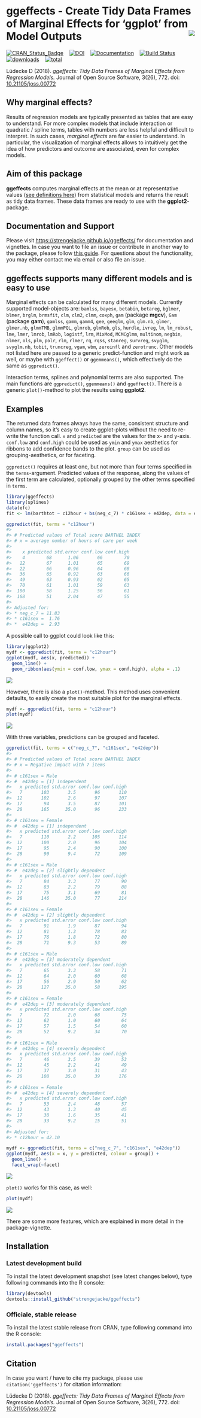 
# ggeffects - Create Tidy Data Frames of Marginal Effects for ‘ggplot’ from Model Outputs <img src="man/figures/logo.png" align="right" />

[![CRAN\_Status\_Badge](http://www.r-pkg.org/badges/version/ggeffects)](https://cran.r-project.org/package=ggeffects)
  
[![DOI](http://joss.theoj.org/papers/10.21105/joss.00772/status.svg)](https://doi.org/10.21105/joss.00772)
  
[![Documentation](https://img.shields.io/badge/documentation-ggeffects-orange.svg?colorB=E91E63)](https://strengejacke.github.io/ggeffects/)
   [![Build
Status](https://travis-ci.org/strengejacke/ggeffects.svg?branch=master)](https://travis-ci.org/strengejacke/ggeffects.svg)
  
[![downloads](http://cranlogs.r-pkg.org/badges/ggeffects)](http://cranlogs.r-pkg.org/)
  
[![total](http://cranlogs.r-pkg.org/badges/grand-total/ggeffects)](http://cranlogs.r-pkg.org/)

Lüdecke D (2018). *ggeffects: Tidy Data Frames of Marginal Effects from
Regression Models.* Journal of Open Source Software, 3(26), 772. doi:
[10.21105/joss.00772](https://doi.org/10.21105/joss.00772)

## Why marginal effects?

Results of regression models are typically presented as tables that are
easy to understand. For more complex models that include interaction or
quadratic / spline terms, tables with numbers are less helpful and
difficult to interpret. In such cases, *marginal effects* are far easier
to understand. In particular, the visualization of marginal effects
allows to intuitively get the idea of how predictors and outcome are
associated, even for complex models.

## Aim of this package

**ggeffects** computes marginal effects at the mean or at representative
values ([see definitions
here](https://stats.stackexchange.com/tags/marginal-effect/info)) from
statistical models and returns the result as tidy data frames. These
data frames are ready to use with the **ggplot2**-package.

## Documentation and Support

Please visit <https://strengejacke.github.io/ggeffects/> for
documentation and vignettes. In case you want to file an issue or
contribute in another way to the package, please follow [this
guide](https://github.com/strengejacke/ggeffects/blob/master/.github/CONTRIBUTING.md).
For questions about the functionality, you may either contact me via
email or also file an issue.

## ggeffects supports many different models and is easy to use

Marginal effects can be calculated for many different models. Currently
supported model-objects are: `bamlss`, `bayesx`, `betabin`, `betareg`,
`bglmer`, `blmer`, `brglm`, `brmsfit`, `clm`, `clm2`, `clmm`, `coxph`,
`gam` (package **mgcv**), `Gam` (package **gam**), `gamlss`, `gamm`,
`gamm4`, `gee`, `geeglm`, `glm`, `glm.nb`, `glmer`, `glmer.nb`,
`glmmTMB`, `glmmPQL`, `glmrob`, `glmRob`, `gls`, `hurdle`, `ivreg`,
`lm`, `lm_robust`, `lme`, `lmer`, `lmrob`, `lmRob`, `logistf`, `lrm`,
`MixMod`, `MCMCglmm`, `multinom`, `negbin`, `nlmer`, `ols`, `plm`,
`polr`, `rlm`, `rlmer`, `rq`, `rqss`, `stanreg`, `survreg`, `svyglm`,
`svyglm.nb`, `tobit`, `truncreg`, `vgam`, `wbm`, `zeroinfl` and
`zerotrunc`. Other models not listed here are passed to a generic
predict-function and might work as well, or maybe with `ggeffect()` or
`ggemmeans()`, which effectively do the same as `ggpredict()`.

Interaction terms, splines and polynomial terms are also supported. The
main functions are `ggpredict()`, `ggemmeans()` and `ggeffect()`. There
is a generic `plot()`-method to plot the results using **ggplot2**.

## Examples

The returned data frames always have the same, consistent structure and
column names, so it’s easy to create ggplot-plots without the need to
re-write the function call. `x` and `predicted` are the values for the
x- and y-axis. `conf.low` and `conf.high` could be used as `ymin` and
`ymax` aesthetics for ribbons to add confidence bands to the plot.
`group` can be used as grouping-aesthetics, or for faceting.

`ggpredict()` requires at least one, but not more than four terms
specified in the `terms`-argument. Predicted values of the response,
along the values of the first term are calculated, optionally grouped by
the other terms specified in `terms`.

``` r
library(ggeffects)
library(splines)
data(efc)
fit <- lm(barthtot ~ c12hour + bs(neg_c_7) * c161sex + e42dep, data = efc)

ggpredict(fit, terms = "c12hour")
#> 
#> # Predicted values of Total score BARTHEL INDEX
#> # x = average number of hours of care per week
#> 
#>    x predicted std.error conf.low conf.high
#>    4        68      1.06       66        70
#>   12        67      1.01       65        69
#>   22        66      0.96       64        68
#>   36        65      0.92       63        66
#>   49        63      0.93       62        65
#>   70        61      1.01       59        63
#>  100        58      1.25       56        61
#>  168        51      2.04       47        55
#> 
#> Adjusted for:
#> * neg_c_7 = 11.83
#> * c161sex =  1.76
#> *  e42dep =  2.93
```

A possible call to ggplot could look like this:

``` r
library(ggplot2)
mydf <- ggpredict(fit, terms = "c12hour")
ggplot(mydf, aes(x, predicted)) +
  geom_line() +
  geom_ribbon(aes(ymin = conf.low, ymax = conf.high), alpha = .1)
```

![](man/figures/unnamed-chunk-3-1.png)<!-- -->

However, there is also a `plot()`-method. This method uses convenient
defaults, to easily create the most suitable plot for the marginal
effects.

``` r
mydf <- ggpredict(fit, terms = "c12hour")
plot(mydf)
```

![](man/figures/unnamed-chunk-4-1.png)<!-- -->

With three variables, predictions can be grouped and faceted.

``` r
ggpredict(fit, terms = c("neg_c_7", "c161sex", "e42dep"))
#> 
#> # Predicted values of Total score BARTHEL INDEX
#> # x = Negative impact with 7 items
#> 
#> # c161sex = Male
#> #  e42dep = [1] independent
#>   x predicted std.error conf.low conf.high
#>   7       103       3.5       96       110
#>  12       102       2.6       97       107
#>  17        94       3.5       87       101
#>  28       165      35.0       96       233
#> 
#> # c161sex = Female
#> #  e42dep = [1] independent
#>   x predicted std.error conf.low conf.high
#>   7       110       2.2      105       114
#>  12       100       2.0       96       104
#>  17        95       2.4       90       100
#>  28        90       9.4       72       109
#> 
#> # c161sex = Male
#> #  e42dep = [2] slightly dependent
#>   x predicted std.error conf.low conf.high
#>   7        84       3.3       77        90
#>  12        83       2.2       79        88
#>  17        75       3.1       69        81
#>  28       146      35.0       77       214
#> 
#> # c161sex = Female
#> #  e42dep = [2] slightly dependent
#>   x predicted std.error conf.low conf.high
#>   7        91       1.9       87        94
#>  12        81       1.3       78        83
#>  17        76       1.8       72        80
#>  28        71       9.3       53        89
#> 
#> # c161sex = Male
#> #  e42dep = [3] moderately dependent
#>   x predicted std.error conf.low conf.high
#>   7        65       3.3       58        71
#>  12        64       2.0       60        68
#>  17        56       2.9       50        62
#>  28       127      35.0       58       195
#> 
#> # c161sex = Female
#> #  e42dep = [3] moderately dependent
#>   x predicted std.error conf.low conf.high
#>   7        72       2.0       68        75
#>  12        62       1.0       60        64
#>  17        57       1.5       54        60
#>  28        52       9.2       34        70
#> 
#> # c161sex = Male
#> #  e42dep = [4] severely dependent
#>   x predicted std.error conf.low conf.high
#>   7        46       3.5       39        53
#>  12        45       2.2       41        49
#>  17        37       3.0       31        43
#>  28       108      35.0       39       176
#> 
#> # c161sex = Female
#> #  e42dep = [4] severely dependent
#>   x predicted std.error conf.low conf.high
#>   7        53       2.4       48        57
#>  12        43       1.3       40        45
#>  17        38       1.6       35        41
#>  28        33       9.2       15        51
#> 
#> Adjusted for:
#> * c12hour = 42.10

mydf <- ggpredict(fit, terms = c("neg_c_7", "c161sex", "e42dep"))
ggplot(mydf, aes(x = x, y = predicted, colour = group)) +
  geom_line() +
  facet_wrap(~facet)
```

![](man/figures/unnamed-chunk-5-1.png)<!-- -->

`plot()` works for this case, as well:

``` r
plot(mydf)
```

![](man/figures/unnamed-chunk-6-1.png)<!-- -->

There are some more features, which are explained in more detail in the
package-vignette.

## Installation

### Latest development build

To install the latest development snapshot (see latest changes below),
type following commands into the R console:

``` r
library(devtools)
devtools::install_github("strengejacke/ggeffects")
```

### Officiale, stable release

To install the latest stable release from CRAN, type following command
into the R console:

``` r
install.packages("ggeffects")
```

## Citation

In case you want / have to cite my package, please use
`citation('ggeffects')` for citation information:

Lüdecke D (2018). *ggeffects: Tidy Data Frames of Marginal Effects from
Regression Models.* Journal of Open Source Software, 3(26), 772. doi:
[10.21105/joss.00772](https://doi.org/10.21105/joss.00772)
